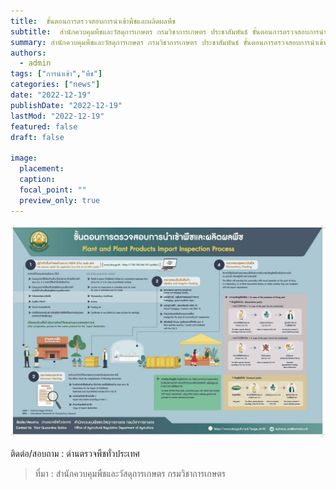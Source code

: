 ```yaml
---
title:  ขั้นตอนการตรวจสอบการนำเข้าพืชและผลิตผลพืช
subtitle:  สำนักควบคุมพืชและวัสดุการเกษตร กรมวิชาการเกษตร ประชาสัมพันธ์ ขั้นตอนการตรวจสอบการนำเข้าพืชและผลิตผลพืช
summary: สำนักควบคุมพืชและวัสดุการเกษตร กรมวิชาการเกษตร ประชาสัมพันธ์ ขั้นตอนการตรวจสอบการนำเข้าพืชและผลิตผลพืช
authors: 
  - admin
tags: ["การนำเข้า","พืช"]
categories: ["news"]
date: "2022-12-19"
publishDate: "2022-12-19"
lastMod: "2022-12-19"
featured: false
draft: false

image:
  placement:
  caption:
  focal_point: ""
  preview_only: true
---  
```


 ![](featured.png)


ติดต่อ/สอบถาม : ด่านตรวจพืชทั่วประเทศ
> ที่มา : สำนักควบคุมพืชและวัสดุการเกษตร กรมวิชาการเกษตร




